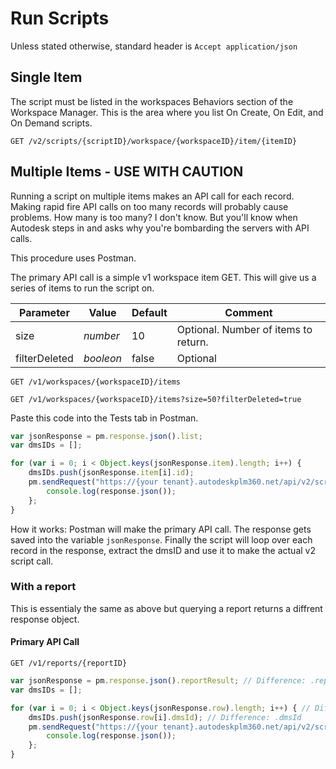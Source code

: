 # Run Scripts

Unless stated otherwise, standard header is `Accept application/json` 

## Single Item

The script must be listed in the workspaces Behaviors section of the Workspace Manager. This is the area where you list On Create, On Edit, and On Demand scripts.

```http
GET /v2/scripts/{scriptID}/workspace/{workspaceID}/item/{itemID}
```

## Multiple Items - USE WITH CAUTION

Running a script on multiple items makes an API call for each record. Making rapid fire API calls on too many records will probably cause problems. How many is too many? I don't know. But you'll know when Autodesk steps in and asks why you're bombarding the servers with API calls.

This procedure uses Postman.

The primary API call is a simple v1 workspace item GET. This will give us a series of items to run the script on.

|Parameter|Value|Default|Comment|
|---|---|---|---|
|size|_number_| 10 | Optional. Number of items to return. |
|filterDeleted| _booleon_| false | Optional |

```http
GET /v1/workspaces/{workspaceID}/items

GET /v1/workspaces/{workspaceID}/items?size=50?filterDeleted=true
```

Paste this code into the Tests tab in Postman.

```js
var jsonResponse = pm.response.json().list;
var dmsIDs = [];

for (var i = 0; i < Object.keys(jsonResponse.item).length; i++) {
    dmsIDs.push(jsonResponse.item[i].id);
    pm.sendRequest("https://{your tenant}.autodeskplm360.net/api/v2/scripts/{script ID}/workspace/{workspace ID}/item/" + dmsIDs[i]), function (err, response) {
        console.log(response.json());
    };
}
```

How it works: Postman will make the primary API call. The response gets saved into the variable `jsonResponse`. Finally the script will loop over each record in the response, extract the dmsID and use it to make the actual v2 script call.

### With a report

This is essentialy the same as above but querying a report returns a diffrent response object.

#### Primary API Call

```http
GET /v1/reports/{reportID}
```

```js
var jsonResponse = pm.response.json().reportResult; // Difference: .reportResult
var dmsIDs = [];

for (var i = 0; i < Object.keys(jsonResponse.row).length; i++) { // Difference: .row
    dmsIDs.push(jsonResponse.row[i].dmsId); // Difference: .dmsId
    pm.sendRequest("https://{your tenant}.autodeskplm360.net/api/v2/scripts/{script ID}/workspace/{workspace ID}/item/" + dmsIDs[i]), function (err, response) {
        console.log(response.json());
    };
}
```
